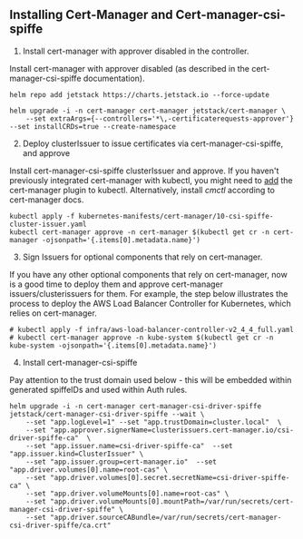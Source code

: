 
## Installing Cert-Manager and Cert-manager-csi-spiffe

1. Install cert-manager with approver disabled in the controller.


Install cert-manager with approver disabled (as described in the cert-manager-csi-spiffe documentation).
```
helm repo add jetstack https://charts.jetstack.io --force-update

helm upgrade -i -n cert-manager cert-manager jetstack/cert-manager \
    --set extraArgs={--controllers='*\,-certificaterequests-approver'} --set installCRDs=true --create-namespace
```

2. Deploy clusterIssuer to issue certificates via cert-manager-csi-spiffe, and approve 

Install cert-manager-csi-spiffe clusterIssuer and approve. If you haven't previously integrated cert-manager with kubectl, you might need to [add](https://cert-manager.io/v1.5-docs/usage/kubectl-plugin/#installation) the cert-manager plugin to kubectl. Alternatively, install _cmctl_ according to cert-manager docs.
```
kubectl apply -f kubernetes-manifests/cert-manager/10-csi-spiffe-cluster-issuer.yaml
kubectl cert-manager approve -n cert-manager $(kubectl get cr -n cert-manager -ojsonpath='{.items[0].metadata.name}')
```

3. Sign Issuers for optional components that rely on cert-manager.

If you have any other optional components that rely on cert-manager, now is a good time to deploy them and approve cert-manager issuers/clusterissuers for them. For example, the step below illustrates the process to deploy the AWS Load Balancer Controller for Kubernetes, which relies on cert-manager.

```
# kubectl apply -f infra/aws-load-balancer-controller-v2_4_4_full.yaml
# kubectl cert-manager approve -n kube-system $(kubectl get cr -n kube-system -ojsonpath='{.items[0].metadata.name}')
```

4. Install cert-manager-csi-spiffe

Pay attention to the trust domain used below - this will be embedded within generated spiffeIDs and used within Auth rules.
```
helm upgrade -i -n cert-manager cert-manager-csi-driver-spiffe jetstack/cert-manager-csi-driver-spiffe --wait \
    --set "app.logLevel=1" --set "app.trustDomain=cluster.local"  \
    --set "app.approver.signerName=clusterissuers.cert-manager.io/csi-driver-spiffe-ca"  \
    --set "app.issuer.name=csi-driver-spiffe-ca"  --set "app.issuer.kind=ClusterIssuer" \
    --set "app.issuer.group=cert-manager.io"  --set "app.driver.volumes[0].name=root-cas" \
    --set "app.driver.volumes[0].secret.secretName=csi-driver-spiffe-ca" \
    --set "app.driver.volumeMounts[0].name=root-cas" \
    --set "app.driver.volumeMounts[0].mountPath=/var/run/secrets/cert-manager-csi-driver-spiffe" \
    --set "app.driver.sourceCABundle=/var/run/secrets/cert-manager-csi-driver-spiffe/ca.crt"
```

